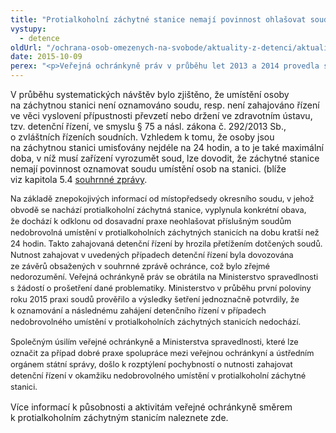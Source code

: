 ```yaml
---
title: "Protialkoholní záchytné stanice nemají povinnost ohlašovat soudu nedobrovolná umístění na stanici"
vystupy:
  - detence
oldUrl: "/ochrana-osob-omezenych-na-svobode/aktuality-z-detenci/aktuality-z-detenci-2015/protialkoholni-zachytne-stanice-nemaji-povinnost-ohlasovat-soudu-nedobrovolna-umisteni-na-s/"
date: 2015-10-09
perex: "<p>Veřejná ochránkyně práv v průběhu let 2013 a 2014 provedla systematickou návštěvu šesti z 18 provozovaných protialkoholních záchytných stanic. Cílem systematických návštěv bylo posílit ochranu osob před všemi formami tzv. špatného zacházení. </p>"
---
```


<!-- imported from the old website -->

<p class="MsoNormal">V průběhu systematických návštěv bylo zjištěno, že umístění
osoby na záchytnou stanici není oznamováno soudu, resp. není zahajováno řízení
ve věci vyslovení přípustnosti převzetí nebo držení ve zdravotním
ústavu, tzv. detenční řízení, ve smyslu § 75 a násl. zákona
č. 292/2013 Sb., o zvláštních řízeních soudních. Vzhledem k tomu,
že osoby jsou na záchytnou stanici umisťovány nejdéle na 24 hodin,
a to je také maximální doba, v níž musí zařízení vyrozumět soud, lze
dovodit, že záchytné stanice nemají povinnost oznamovat soudu umístění osob
na stanici. (blíže viz kapitola 5.4 <a href="/uploads-import/ochrana_osob/ZARIZENI/Zdravotnicka_zarizeni/Zachytne-stanice-2014.pdf" target="_blank">souhrnné zprávy</a>.</p><p class="MsoNormal"><span style="line-height: 17.92px; font-size: 12.8px;">Na základě znepokojivých informací od místopředsedy
okresního soudu, v jehož obvodě se nachází protialkoholní záchytná
stanice, vyplynula konkrétní obava, že dochází k odklonu od dosavadní praxe
neohlašovat příslušným soudům nedobrovolná umístění v protialkoholních
záchytných stanicích na dobu kratší než 24 hodin. Takto zahajovaná detenční
řízení by hrozila přetížením dotčených soudů. Nutnost zahajovat
v uvedených případech detenční řízení byla dovozována ze závěrů obsažených
v souhrnné zprávě ochránce, což bylo zřejmé nedorozumění. Veřejná
ochránkyně práv se obrátila na Ministerstvo spravedlnosti s žádostí o
prošetření dané problematiky. Ministerstvo v průběhu první poloviny roku
2015 praxi soudů prověřilo a výsledky šetření jednoznačně potvrdily, že
k oznamování a následnému zahájení detenčního řízení v případech
nedobrovolného umístění v protialkoholních záchytných stanicích nedochází.</span></p><p class="MsoNormal"><span style="line-height: 17.92px; font-size: 12.8px;">Společným úsilím veřejné ochránkyně a Ministerstva
spravedlnosti, které lze označit za případ dobré praxe spolupráce mezi veřejnou
ochránkyní a ústředním orgánem státní správy, došlo k</span><a name="_GoBack" style="line-height: 17.92px; font-size: 12.8px;"></a><span style="line-height: 17.92px; font-size: 12.8px;">
rozptýlení pochybností o nutnosti zahajovat detenční řízení v okamžiku
nedobrovolného umístění v protialkoholní záchytné stanici.</span></p><p class="MsoNormal">Více informací k působnosti a aktivitám veřejné
ochránkyně směrem k protialkoholním záchytným stanicím naleznete zde.</p>
